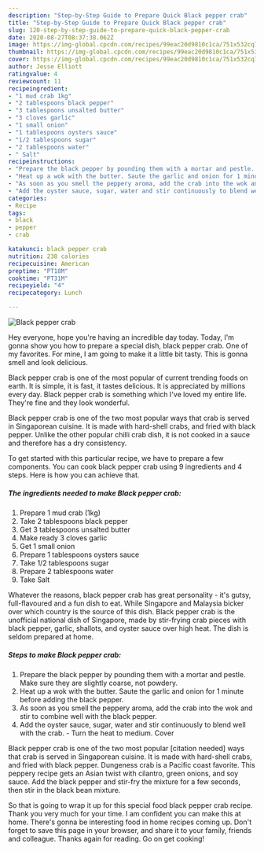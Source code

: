 ```yaml
---
description: "Step-by-Step Guide to Prepare Quick Black pepper crab"
title: "Step-by-Step Guide to Prepare Quick Black pepper crab"
slug: 120-step-by-step-guide-to-prepare-quick-black-pepper-crab
date: 2020-08-27T08:37:38.062Z
image: https://img-global.cpcdn.com/recipes/99eac20d9810c1ca/751x532cq70/black-pepper-crab-recipe-main-photo.jpg
thumbnail: https://img-global.cpcdn.com/recipes/99eac20d9810c1ca/751x532cq70/black-pepper-crab-recipe-main-photo.jpg
cover: https://img-global.cpcdn.com/recipes/99eac20d9810c1ca/751x532cq70/black-pepper-crab-recipe-main-photo.jpg
author: Jesse Elliott
ratingvalue: 4
reviewcount: 11
recipeingredient:
- "1 mud crab 1kg"
- "2 tablespoons black pepper"
- "3 tablespoons unsalted butter"
- "3 cloves garlic"
- "1 small onion"
- "1 tablespoons oysters sauce"
- "1/2 tablespoons sugar"
- "2 tablespoons water"
- " Salt"
recipeinstructions:
- "Prepare the black pepper by pounding them with a mortar and pestle. Make sure they are slightly coarse, not powdery."
- "Heat up a wok with the butter. Saute the garlic and onion for 1 minute before adding the black pepper."
- "As soon as you smell the peppery aroma, add the crab into the wok and stir to combine well with the black pepper."
- "Add the oyster sauce, sugar, water and stir continuously to blend well with the crab. Turn the heat to medium. Cover"
categories:
- Recipe
tags:
- black
- pepper
- crab

katakunci: black pepper crab 
nutrition: 238 calories
recipecuisine: American
preptime: "PT18M"
cooktime: "PT31M"
recipeyield: "4"
recipecategory: Lunch

---
```



![Black pepper crab](https://img-global.cpcdn.com/recipes/99eac20d9810c1ca/751x532cq70/black-pepper-crab-recipe-main-photo.jpg)

Hey everyone, hope you're having an incredible day today. Today, I'm gonna show you how to prepare a special dish, black pepper crab. One of my favorites. For mine, I am going to make it a little bit tasty. This is gonna smell and look delicious.

Black pepper crab is one of the most popular of current trending foods on earth. It is simple, it is fast, it tastes delicious. It is appreciated by millions every day. Black pepper crab is something which I've loved my entire life. They're fine and they look wonderful.

Black pepper crab is one of the two most popular ways that crab is served in Singaporean cuisine. It is made with hard-shell crabs, and fried with black pepper. Unlike the other popular chilli crab dish, it is not cooked in a sauce and therefore has a dry consistency.


To get started with this particular recipe, we have to prepare a few components. You can cook black pepper crab using 9 ingredients and 4 steps. Here is how you can achieve that.

<!--inarticleads1-->

##### The ingredients needed to make Black pepper crab:

1. Prepare 1 mud crab (1kg)
1. Take 2 tablespoons black pepper
1. Get 3 tablespoons unsalted butter
1. Make ready 3 cloves garlic
1. Get 1 small onion
1. Prepare 1 tablespoons oysters sauce
1. Take 1/2 tablespoons sugar
1. Prepare 2 tablespoons water
1. Take  Salt


Whatever the reasons, black pepper crab has great personality - it&#39;s gutsy, full-flavoured and a fun dish to eat. While Singapore and Malaysia bicker over which country is the source of this dish. Black pepper crab is the unofficial national dish of Singapore, made by stir-frying crab pieces with black pepper, garlic, shallots, and oyster sauce over high heat. The dish is seldom prepared at home. 

<!--inarticleads2-->

##### Steps to make Black pepper crab:

1. Prepare the black pepper by pounding them with a mortar and pestle. Make sure they are slightly coarse, not powdery.
1. Heat up a wok with the butter. Saute the garlic and onion for 1 minute before adding the black pepper.
1. As soon as you smell the peppery aroma, add the crab into the wok and stir to combine well with the black pepper.
1. Add the oyster sauce, sugar, water and stir continuously to blend well with the crab. - Turn the heat to medium. Cover


Black pepper crab is one of the two most popular [citation needed] ways that crab is served in Singaporean cuisine. It is made with hard-shell crabs, and fried with black pepper. Dungeness crab is a Pacific coast favorite. This peppery recipe gets an Asian twist with cilantro, green onions, and soy sauce. Add the black pepper and stir-fry the mixture for a few seconds, then stir in the black bean mixture. 

So that is going to wrap it up for this special food black pepper crab recipe. Thank you very much for your time. I am confident you can make this at home. There's gonna be interesting food in home recipes coming up. Don't forget to save this page in your browser, and share it to your family, friends and colleague. Thanks again for reading. Go on get cooking!
